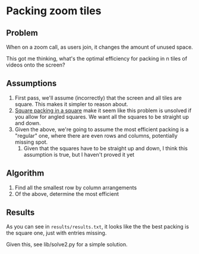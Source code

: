 # Packing zoom tiles

## Problem

When on a zoom call, as users join, it changes the amount of unused space.

This got me thinking, what's the optimal efficiency for packing in n tiles of videos onto the screen?

## Assumptions

1. First pass, we'll assume (incorrectly) that the screen and all tiles are square. This makes it simpler to reason about.
1. [Square packing in a square](https://en.wikipedia.org/wiki/Square_packing_in_a_square) make it seem like this problem is unsolved if you allow for angled squares. We want all the squares to be straight up and down.
1. Given the above, we're going to assume the most efficient packing is a "regular" one, where there are even rows and columns, potentially missing spot.
    1. Given that the squares have to be straight up and down, I think this assumption is true, but I haven't proved it yet
    
## Algorithm

1. Find all the smallest row by column arrangements
1. Of the above, determine the most efficient

## Results

As you can see in `results/results.txt`, it looks like the the best packing is the square one, just with entries missing.

Given this, see lib/solve2.py for a simple solution.

